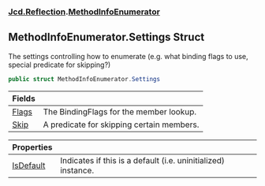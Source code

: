 ### [Jcd.Reflection](Jcd.Reflection.md 'Jcd.Reflection').[MethodInfoEnumerator](Jcd.Reflection.MethodInfoEnumerator.md 'Jcd.Reflection.MethodInfoEnumerator')

## MethodInfoEnumerator.Settings Struct

The settings controlling how to enumerate (e.g. what binding flags to use, special predicate for skipping?)

```csharp
public struct MethodInfoEnumerator.Settings
```

| Fields | |
| :--- | :--- |
| [Flags](Jcd.Reflection.MethodInfoEnumerator.Settings.Flags.md 'Jcd.Reflection.MethodInfoEnumerator.Settings.Flags') | The BindingFlags for the member lookup. |
| [Skip](Jcd.Reflection.MethodInfoEnumerator.Settings.Skip.md 'Jcd.Reflection.MethodInfoEnumerator.Settings.Skip') | A predicate for skipping certain members. |

| Properties | |
| :--- | :--- |
| [IsDefault](Jcd.Reflection.MethodInfoEnumerator.Settings.IsDefault.md 'Jcd.Reflection.MethodInfoEnumerator.Settings.IsDefault') | Indicates if this is a default (i.e. uninitialized) instance. |
